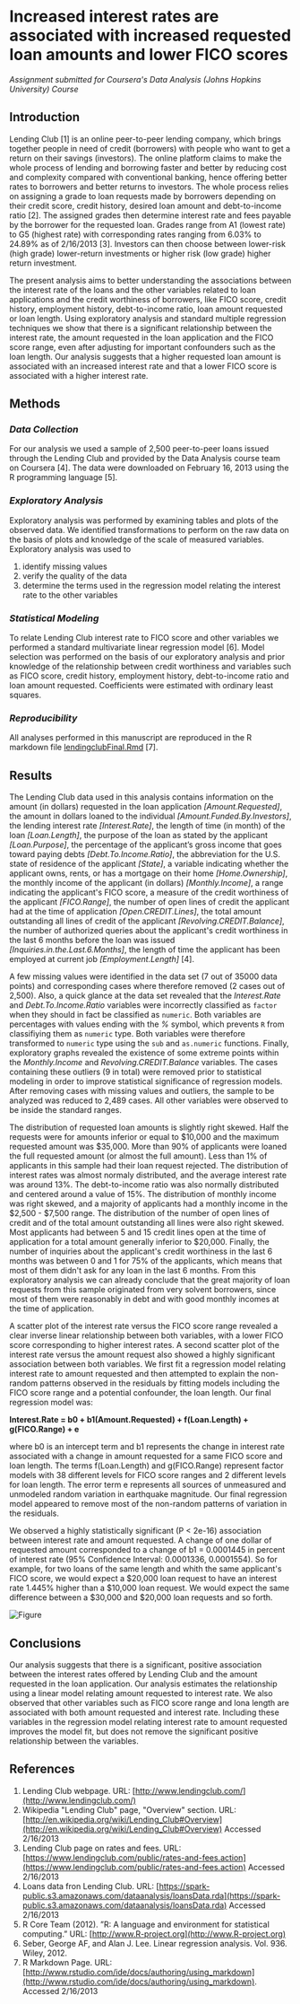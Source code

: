 # **Increased interest rates are associated with increased requested loan amounts and lower FICO scores**

*Assignment submitted for Coursera's Data Analysis (Johns Hopkins University) Course*

## **Introduction**

Lending Club [1] is an online peer-to-peer lending company, which brings together people in need of credit (borrowers) with people who want to get a return on their savings (investors). The online platform claims to make the whole process of lending and borrowing faster and better by reducing cost and complexity compared with conventional banking, hence offering better rates to borrowers and better returns to investors. The whole process relies on assigning a grade to loan requests made by borrowers depending on their credit score, credit history, desired loan amount and debt-to-income ratio [2]. The assigned grades then determine interest rate and fees payable by the borrower for the requested loan. Grades range from A1 (lowest rate) to G5 (highest rate) with corresponding rates ranging from 6.03% to 24.89% as of 2/16/2013 [3]. Investors can then choose between lower-risk (high grade) lower-return investments or higher risk (low grade) higher return investment.

The present analysis aims to better understanding the associations between the interest rate of the loans and the other variables related to loan applications and the credit worthiness of borrowers, like FICO score, credit history, employment history, debt-to-income ratio, loan amount requested or loan length. Using exploratory analysis and standard multiple regression techniques we show that there is a significant relationship between the interest rate, the amount requested in the loan application and the FICO score range, even after adjusting for important confounders such as the loan length. Our analysis suggests that a higher requested loan amount is associated with an increased interest rate and that a lower FICO score is associated with a higher interest rate.       


## **Methods**

### *Data Collection*

For our analysis we used a sample of 2,500 peer-to-peer loans issued through the Lending Club and provided by the Data Analysis course team on Coursera [4]. The data were downloaded on February 16, 2013 using the R programming language [5].

### *Exploratory Analysis*

Exploratory analysis was performed by examining tables and plots of the observed data. We identified transformations to perform on the raw data on the basis of plots and knowledge of the scale of measured variables. Exploratory analysis was used to

1. identify missing values
2. verify the quality of the data
3. determine the terms used in the regression model relating the interest rate to the other variables

### *Statistical Modeling*

To relate Lending Club interest rate to FICO score and other variables we performed a standard multivariate linear regression model [6]. Model selection was performed on the basis of our exploratory analysis and prior knowledge of the relationship between credit worthiness and variables such as FICO score, credit history, employment history, debt-to-income ratio and loan amount requested. Coefficients were estimated with ordinary least squares.

### *Reproducibility*

All analyses performed in this manuscript are reproduced in the R markdown file [lendingclubFinal.Rmd](code/lendingclubFinal.Rmd) [7].

## **Results**

The Lending Club data used in this analysis contains information on the amount (in dollars) requested in the loan application *[Amount.Requested]*, the amount in dollars loaned to the individual *[Amount.Funded.By.Investors]*, the lending interest rate *[Interest.Rate]*, the length of time (in month) of the loan *[Loan.Length]*, the purpose of the loan as stated by the applicant *[Loan.Purpose]*, the percentage of the applicant’s gross income that goes toward paying debts *[Debt.To.Income.Ratio]*, the abbreviation for the U.S. state of residence of the applicant *[State]*, a variable indicating whether the applicant owns, rents, or has a mortgage on their home *[Home.Ownership]*, the monthly income of the applicant (in dollars) *[Monthly.Income]*, a range indicating the applicant's FICO score, a measure of the credit worthiness of the applicant *[FICO.Range]*, the number of open lines of credit the applicant had at the time of application *[Open.CREDIT.Lines]*, the total amount outstanding all lines of credit of the applicant *[Revolving.CREDIT.Balance]*, the number of authorized queries about the applicant's credit worthiness in the last 6 months before the loan was issued *[Inquiries.in.the.Last.6.Months]*, the length of time the applicant has been employed at current job *[Employment.Length]* [4].

A few missing values were identified in the data set (7 out of 35000 data points) and corresponding cases where therefore removed (2 cases out of 2,500). Also, a quick glance at the data set revealed that the *Interest.Rate* and *Debt.To.Income.Ratio* variables were incorrectly classified as `factor` when they should in fact be classified as `numeric`. Both variables are percentages with values ending with the *%* symbol, which prevents `R` from classifiying them as `numeric` type. Both variables were therefore transformed to `numeric` type using the `sub`  and `as.numeric` functions.
Finally, exploratory graphs revealed the existence of some extreme points within the *Monthly.Income* and *Revolving.CREDIT.Balance* variables. The cases containing these outliers (9 in total) were removed prior to statistical modeling in order to improve statistical significance of regression models. After removing cases with missing values and outliers, the sample to be analyzed was reduced to 2,489 cases. All other variables were observed to be inside the standard ranges.

The distribution of requested loan amounts is slightly right skewed. Half the requests were for amounts inferior or equal to $10,000 and the maximum requested amount was $35,000. More than 90% of applicants were loaned the full requested amount (or almost the full amount). Less than 1% of applicants in this sample had their loan request rejected. The distribution of interest rates was almost normaly distributed, and the average interest rate was around 13%. The debt-to-income ratio was also normally distributed and centered around a value of 15%. The distribution of monthly income was right skewed, and a majority of applicants had a monthly income in the $2,500 - $7,500 range. The distribution of the number of open lines of credit and of the total amount outstanding all lines were also right skewed. Most applicants had between 5 and 15 credit lines open at the time of application for a total amount generally inferior to $20,000. Finally, the number of inquiries about the applicant's credit worthiness in the last 6 months was between 0 and 1 for 75% of the applicants, which means that most of them didn't ask for any loan in the last 6 months. From this exploratory analysis we can already conclude that the great majority of loan requests from this sample originated from very solvent borrowers, since most of them were reasonably in debt and with good monthly incomes at the time of application.

A scatter plot of the interest rate versus the FICO score range revealed a clear inverse linear relationship between both variables, with a lower FICO score corresponding to higher interest rates. A second scatter plot of the interest rate versus the amount request also showed a highly significant association between both variables. We first fit a regression model relating interest rate to amount requested and then attempted to explain the non-random patterns observed in the residuals by fitting models including the FICO score range and a potential confounder, the loan length. Our final regression model was:

**Interest.Rate  = b0 + b1(Amount.Requested) + f(Loan.Length) + g(FICO.Range) + e**

where b0 is an intercept term and b1 represents the change in interest rate associated with a change in amount requested for a same FICO score and loan length. The terms f(Loan.Length) and g(FICO.Range) represent factor models with 38 different levels for FICO score ranges and 2 different levels for loan length. The error term e represents all sources of unmeasured and unmodeled random variation in earthquake magnitude. Our final regression model appeared to remove most of the non-random patterns of variation in the residuals.

We observed a highly statistically significant (P < 2e-16) association between interest rate and amount requested. A change of one dollar of requested amount corresponded to a change of b1 = 0.0001445 in percent of interest rate (95% Confidence Interval: 0.0001336, 0.0001554). So for example, for two loans of the same length and whith the same applicant's FICO score, we would expect a $20,000 loan request to have an interest rate 1.445% higher than a $10,000 loan request. We would expect the same difference between a $30,000 and $20,000 loan requests and so forth.

![Figure](figures/figure.png)

## **Conclusions**

Our analysis suggests that there is a significant, positive association between the interest rates offered by Lending Club and the amount requested in the loan application. Our analysis estimates the relationship using a linear model relating amount requested to interest rate. We also observed that other variables such as FICO score range and lona length are associated with both amount requested and interest rate. Including these variables in the regression model relating interest rate to amount requested improves the model fit, but does not remove the significant positive relationship between the variables.

## **References**

1. Lending Club webpage. URL: [http://www.lendingclub.com/](http://www.lendingclub.com/)
2. Wikipedia "Lending Club" page, "Overview" section. URL: [http://en.wikipedia.org/wiki/Lending_Club#Overview](http://en.wikipedia.org/wiki/Lending_Club#Overview) Accessed 2/16/2013
3. Lending Club page on rates and fees. URL: [https://www.lendingclub.com/public/rates-and-fees.action](https://www.lendingclub.com/public/rates-and-fees.action) Accessed 2/16/2013
4. Loans data fron Lending Club. URL: [https://spark-public.s3.amazonaws.com/dataanalysis/loansData.rda](https://spark-public.s3.amazonaws.com/dataanalysis/loansData.rda) Accessed 2/16/2013
5. R Core Team (2012). ”R: A language and environment for statistical computing.” URL: [http://www.R-project.org](http://www.R-project.org)
6. Seber, George AF, and Alan J. Lee. Linear regression analysis. Vol. 936. Wiley, 2012.
7. R Markdown Page. URL: [http://www.rstudio.com/ide/docs/authoring/using_markdown](http://www.rstudio.com/ide/docs/authoring/using_markdown). Accessed 2/16/2013
